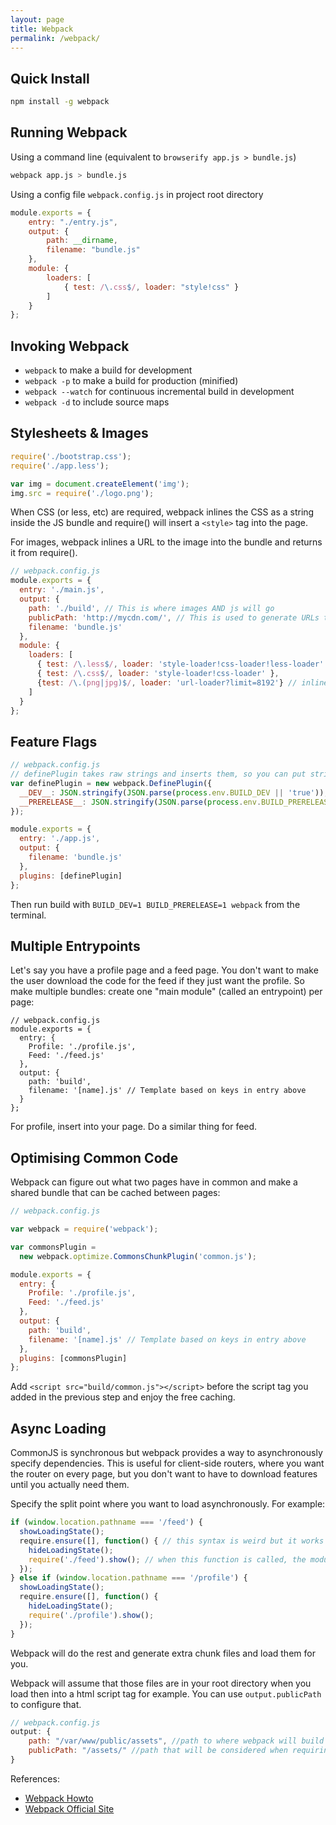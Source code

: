 ```yaml
---
layout: page
title: Webpack
permalink: /webpack/
---
```


## Quick Install

```bash
npm install -g webpack
```

## Running Webpack

Using a command line (equivalent to `browserify app.js > bundle.js`)

```bash
webpack app.js > bundle.js
```

Using a config file `webpack.config.js` in project root directory

```js
module.exports = {
    entry: "./entry.js",
    output: {
        path: __dirname,
        filename: "bundle.js"
    },
    module: {
        loaders: [
            { test: /\.css$/, loader: "style!css" }
        ]
    }
};
```

## Invoking Webpack

* `webpack` to make a build for development
* `webpack -p` to make a build for production (minified)
* `webpack --watch` for continuous incremental build in development
* `webpack -d` to include source maps

## Stylesheets & Images

```js
require('./bootstrap.css');
require('./app.less');

var img = document.createElement('img');
img.src = require('./logo.png');
```
When CSS (or less, etc) are required, webpack inlines the CSS as a string inside the JS bundle and require() will insert a `<style>` tag into the page.

For images, webpack inlines a URL to the image into the bundle and returns it from require().

```js
// webpack.config.js
module.exports = {
  entry: './main.js',
  output: {
    path: './build', // This is where images AND js will go
    publicPath: 'http://mycdn.com/', // This is used to generate URLs to e.g. images
    filename: 'bundle.js'
  },
  module: {
    loaders: [
      { test: /\.less$/, loader: 'style-loader!css-loader!less-loader' }, // use ! to chain loaders
      { test: /\.css$/, loader: 'style-loader!css-loader' },
      {test: /\.(png|jpg)$/, loader: 'url-loader?limit=8192'} // inline base64 URLs for <=8k images, direct URLs for the rest
    ]
  }
};
```

## Feature Flags

```js
// webpack.config.js
// definePlugin takes raw strings and inserts them, so you can put strings of JS if you want.
var definePlugin = new webpack.DefinePlugin({
  __DEV__: JSON.stringify(JSON.parse(process.env.BUILD_DEV || 'true')),
  __PRERELEASE__: JSON.stringify(JSON.parse(process.env.BUILD_PRERELEASE || 'false'))
});

module.exports = {
  entry: './app.js',
  output: {
    filename: 'bundle.js'
  },
  plugins: [definePlugin]
};
```

Then run build with `BUILD_DEV=1 BUILD_PRERELEASE=1 webpack` from the terminal.

## Multiple Entrypoints

Let's say you have a profile page and a feed page. You don't want to make the user download the code for the feed if they just want the profile. So make multiple bundles: create one "main module" (called an entrypoint) per page:

```
// webpack.config.js
module.exports = {
  entry: {
    Profile: './profile.js',
    Feed: './feed.js'
  },
  output: {
    path: 'build',
    filename: '[name].js' // Template based on keys in entry above
  }
};
```

For profile, insert <script src="build/Profile.js"></script> into your page. Do a similar thing for feed.

## Optimising Common Code

Webpack can figure out what two pages have in common and make a shared bundle that can be cached between pages:

```js
// webpack.config.js

var webpack = require('webpack');

var commonsPlugin =
  new webpack.optimize.CommonsChunkPlugin('common.js');

module.exports = {
  entry: {
    Profile: './profile.js',
    Feed: './feed.js'
  },
  output: {
    path: 'build',
    filename: '[name].js' // Template based on keys in entry above
  },
  plugins: [commonsPlugin]
};
```

Add `<script src="build/common.js"></script>` before the script tag you added in the previous step and enjoy the free caching.

## Async Loading

CommonJS is synchronous but webpack provides a way to asynchronously specify dependencies. This is useful for client-side routers, where you want the router on every page, but you don't want to have to download features until you actually need them.

Specify the split point where you want to load asynchronously. For example:

```js
if (window.location.pathname === '/feed') {
  showLoadingState();
  require.ensure([], function() { // this syntax is weird but it works
    hideLoadingState();
    require('./feed').show(); // when this function is called, the module is guaranteed to be synchronously available.
  });
} else if (window.location.pathname === '/profile') {
  showLoadingState();
  require.ensure([], function() {
    hideLoadingState();
    require('./profile').show();
  });
}
```

Webpack will do the rest and generate extra chunk files and load them for you.

Webpack will assume that those files are in your root directory when you load then into a html script tag for example. You can use `output.publicPath` to configure that.

```js
// webpack.config.js
output: {
    path: "/var/www/public/assets", //path to where webpack will build your stuff
    publicPath: "/assets/" //path that will be considered when requiring your files
}
```

References:

* [Webpack Howto](https://github.com/petehunt/webpack-howto)
* [Webpack Official Site](http://webpack.github.io)
